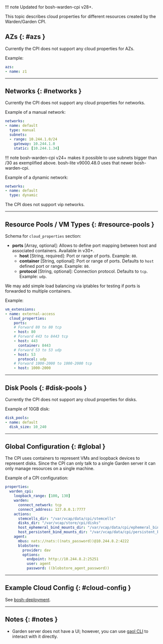 !!! note
    Updated for bosh-warden-cpi v28+.

This topic describes cloud properties for different resources created by the Warden/Garden CPI.

## AZs {: #azs }

Currently the CPI does not support any cloud properties for AZs.

Example:

```yaml
azs:
- name: z1
```

---
## Networks {: #networks }

Currently the CPI does not support any cloud properties for networks.

Example of a manual network:

```yaml
networks:
- name: default
  type: manual
  subnets:
  - range: 10.244.1.0/24
    gateway: 10.244.1.0
    static: [10.244.1.34]
```

!!! note
    bosh-warden-cpi v24+ makes it possible to use subnets bigger than /30 as exemplified above. bosh-lite v9000.48.0 uses that newer bosh-warden-cpi.

Example of a dynamic network:

```yaml
networks:
- name: default
  type: dynamic
```

The CPI does not support vip networks.

---
## Resource Pools / VM Types {: #resource-pools }

Schema for `cloud_properties` section:

* **ports** [Array, optional]: Allows to define port mapping between host and associated containers. Available in v30+.
  * **host** [String, required]: Port or range of ports. Example: `80`.
  * **container** [String, optional]: Port or range of ports. Defaults to `host` defined port or range. Example: `80`.
  * **protocol** [String, optional]: Connection protocol. Defaults to `tcp`. Example: `udp`.

We may add simple load balancing via iptables for testing if ports is forwarded to multiple containers.

Example:

```yaml
vm_extensions:
- name: external-access
  cloud_properties:
    ports:
    # Forward 80 to 80 tcp
    - host: 80
    # Forward 443 to 8443 tcp
    - host: 443
      container: 8443
    # Forward 53 to 53 udp
    - host: 53
      protocol: udp
    # Forward 1000-2000 to 1000-2000 tcp
    - host: 1000-2000
```

---
## Disk Pools {: #disk-pools }

Currently the CPI does not support any cloud properties for disks.

Example of 10GB disk:

```yaml
disk_pools:
- name: default
  disk_size: 10_240
```

---
## Global Configuration {: #global }

The CPI uses containers to represent VMs and loopback devices to represent disks. Since the CPI can only talk to a single Garden server it can only manage resources on a single machine.

Example of a CPI configuration:

```yaml
properties:
  warden_cpi:
    loopback_range: [100, 130]
    warden:
      connect_network: tcp
      connect_address: 127.0.0.1:7777
    actions:
      stemcells_dir: "/var/vcap/data/cpi/stemcells"
      disks_dir: "/var/vcap/store/cpi/disks"
      host_ephemeral_bind_mounts_dir: "/var/vcap/data/cpi/ephemeral_bind_mounts_dir"
      host_persistent_bind_mounts_dir: "/var/vcap/data/cpi/persistent_bind_mounts_dir"
    agent:
      mbus: nats://nats:((nats_password))@10.244.8.2:4222
      blobstore:
        provider: dav
        options:
          endpoint: http://10.244.8.2:25251
          user: agent
          password: ((blobstore_agent_password))
```

---
## Example Cloud Config {: #cloud-config }

See [bosh-deployment](https://github.com/cloudfoundry/bosh-deployment/blob/master/warden/cloud-config.yml).

---
## Notes {: #notes }

* Garden server does not have a UI; however, you can use [gaol CLI](https://github.com/xoebus/gaol) to interact with it directly.
